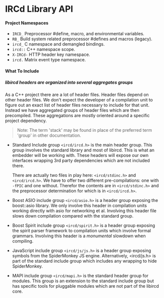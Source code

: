 # IRCd Library API

#### Project Namespaces

* `IRCD_`     Preprocessor #define, macro, and environmental variables.
* `RB_`       Build system related preprocessor #defines and macros (legacy).
* `ircd_`     C namespace and demangled bindings.
* `ircd::`    C++ namespace scope.
* `X-IRCd-`   HTTP header key namespace.
* `ircd.`     Matrix event type namespace.

#### What To Include

##### libircd headers are organized into several aggregates groups

As a C++ project there are a lot of header files. Header files depend on other
header files. We don't expect the developer of a compilation unit to figure out
an exact list of header files necessary to include for that unit. Instead we
have aggregated groups of header files which are then precompiled. These
aggregations are mostly oriented around a specific project dependency.

> Note: The term 'stack' may be found in place of the preferred term 'group'
in other documentation.

- Standard Include group `<ircd/ircd.h>` is the main header group. This group
involves the standard library and most of libircd. This is what an embedder
will be working with. These headers will expose our own interfaces wrapping
3rd party dependencies which are not included there.

	There are actually two files in play here: `<ircd/stdinc.h>` and `<ircd/ircd.h>`.
	We have to offer two different pre-compilations: one with `-fPIC`
	and one without. Therefor the contents are in `<ircd/stdinc.h>` and the
	preprocessor determination for which is in `<ircd/ircd.h>`.

- Boost ASIO include group `<ircd/asio.h>` is a header group exposing the
boost::asio library. We only involve this header in compilation units working
directly with asio for networking et al. Involving this header file slows down
compilation compared with the standard group.

- Boost Spirit include group `<ircd/spirit.h>` is a header group exposing the
spirit parser framework to compilation units which involve formal grammars.
Involving this header is a *monumental* slowdown when compiling.

- JavaScript include group `<ircd/js/js.h>` is a header group exposing symbols
from the SpiderMonkey JS engine. Alternatively, <ircd/js.h> is part of the
standard include group which includes any wrapping to hide SpiderMonkey.

- MAPI include group `<ircd/mapi.h>` is the standard header group for modules.
This group is an extension to the standard include group but has specific
tools for pluggable modules which are not part of the libircd core.
